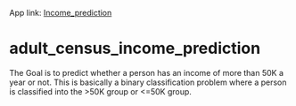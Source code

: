 App link:
[Income_prediction](https://income-prediction2022.herokuapp.com/)

# adult_census_income_prediction
The Goal is to predict whether a person has an income of more than 50K a year or not. 
This is basically a binary classification problem where a person is classified into the  >50K group or &lt;=50K group.

